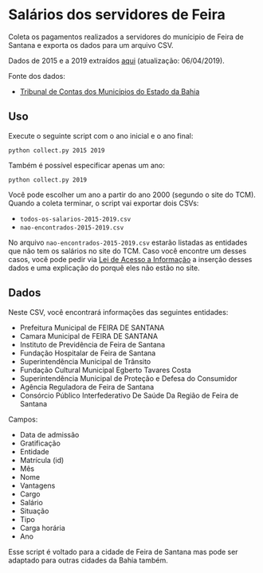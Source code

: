 # Salários dos servidores de Feira

Coleta os pagamentos realizados a servidores do munícipio de Feira
de Santana e exporta os dados para um arquivo CSV.

Dados de 2015 e a 2019 extraídos [aqui](https://drive.google.com/open?id=16vY4ANh1qyjvQqoyk09QPxqnqmfgIXhF) (atualização: 06/04/2019).

Fonte dos dados:

- [Tribunal de Contas dos Municípios do Estado da Bahia](http://www.tcm.ba.gov.br/portal-da-cidadania/pessoal/)

## Uso

Execute o seguinte script com o ano inicial e o ano final:

```
python collect.py 2015 2019
```

Também é possível especificar apenas um ano:

```
python collect.py 2019
```

Você pode escolher um ano a partir do ano 2000 (segundo o site do TCM).
Quando a coleta terminar, o script vai exportar dois CSVs:

- `todos-os-salarios-2015-2019.csv`
- `nao-encontrados-2015-2019.csv`

No arquivo `nao-encontrados-2015-2019.csv` estarão listadas as entidades
que não tem os salários no site do TCM. Caso você encontre um desses casos,
você pode pedir via 
[Lei de Acesso a Informação](http://www.acessoainformacao.gov.br/assuntos/conheca-seu-direito/a-lei-de-acesso-a-informacao)
a inserção desses dados e uma explicação do porquê eles não estão no site.

## Dados

Neste CSV, você encontrará informações das seguintes entidades:

- Prefeitura Municipal de FEIRA DE SANTANA
- Camara Municipal de FEIRA DE SANTANA
- Instituto de Previdência de Feira de Santana
- Fundação Hospitalar de Feira de Santana
- Superintendência Municipal de Trânsito
- Fundação Cultural Municipal Egberto Tavares Costa
- Superintendência Municipal de Proteção e Defesa do Consumidor
- Agência Reguladora de Feira de Santana
- Consórcio Público Interfederativo De Saúde Da Região de Feira de Santana

Campos:

- Data de admissão
- Gratificação
- Entidade
- Matrícula (id)
- Mês
- Nome
- Vantagens
- Cargo
- Salário
- Situação
- Tipo
- Carga horária
- Ano

Esse script é voltado para a cidade de Feira de Santana mas pode
ser adaptado para outras cidades da Bahia também.
